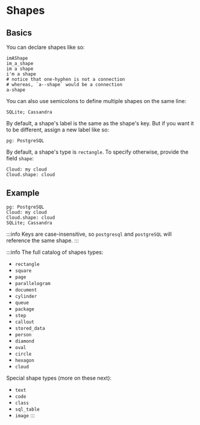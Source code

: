 # Shapes

## Basics

You can declare shapes like so:

```d2
imAShape
im_a_shape
im a shape
i'm a shape
# notice that one-hyphen is not a connection
# whereas, `a--shape` would be a connection
a-shape
```

<div className="embedSVG" dangerouslySetInnerHTML={{__html: require('@site/static/img/generated/shapes-1.svg2')}}></div>

You can also use semicolons to define multiple shapes on the same line:

```d2
SQLite; Cassandra
```

By default, a shape's label is the same as the shape's key. But if you want it to be different, assign a new label like so:

```d2
pg: PostgreSQL
```

By default, a shape's type is `rectangle`. To specify otherwise, provide the field `shape`:

```d2
Cloud: my cloud
Cloud.shape: cloud
```

## Example

```d2
pg: PostgreSQL
Cloud: my cloud
Cloud.shape: cloud
SQLite; Cassandra
```

<div className="embedSVG" dangerouslySetInnerHTML={{__html: require('@site/static/img/generated/shapes-2.svg2')}}></div>

:::info
Keys are case-insensitive, so `postgresql` and `postgreSQL` will reference the same shape.
:::

:::info
The full catalog of shapes types:
- `rectangle`
- `square`
- `page`
- `parallelogram`
- `document`
- `cylinder`
- `queue`
- `package`
- `step`
- `callout`
- `stored_data`
- `person`
- `diamond`
- `oval`
- `circle`
- `hexagon`
- `cloud`

Special shape types (more on these next):
- `text`
- `code`
- `class`
- `sql_table`
- `image`
:::
